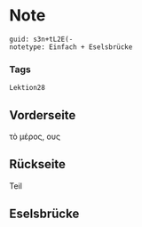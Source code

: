 # Note
```
guid: s3n+tL2E(-
notetype: Einfach + Eselsbrücke
```

### Tags
```
Lektion28
```

## Vorderseite
τὸ μέρος, ους

## Rückseite
Teil

## Eselsbrücke

